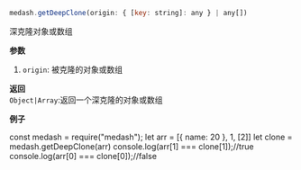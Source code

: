 ```js
medash.getDeepClone(origin: { [key: string]: any } | any[])
```
深克隆对象或数组 

**参数**  
1. `origin`: 被克隆的对象或数组
 
**返回**        
 `Object|Array`:返回一个深克隆的对象或数组

**例子**  

<me-embed>
const medash = require("medash");
let arr = [{ name: 20 }, 1, [2]]
let clone = medash.getDeepClone(arr)
console.log(arr[1] === clone[1]);//true
console.log(arr[0] === clone[0]);//false
</me-embed>

